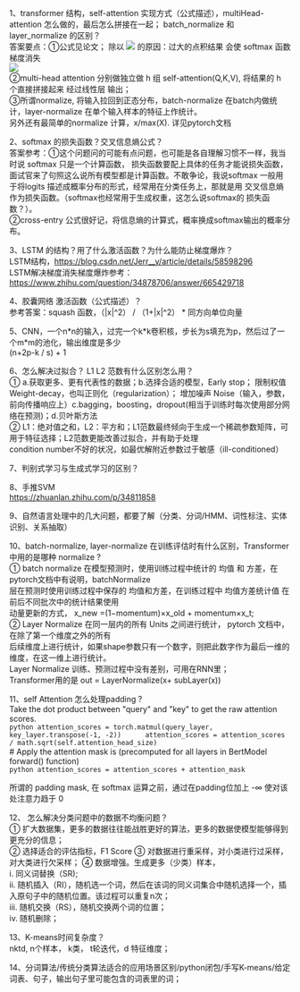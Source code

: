 1、transformer 结构，self-attention 实现方式（公式描述），multiHead-attention 怎么做的，最后怎么拼接在一起；
   batch_normalize 和 layer_normalize 的区别？  
   答案要点：①公式见论文；
   除以 <img src="http://latex.codecogs.com/gif.latex?\\\sqrt{d_{k}}" /> 的原因：过大的点积结果 会使 softmax 函数梯度消失  
   <img src="https://latex.codecogs.com/gif.latex?Attention%28Q%2CK%2CV%29%3D%20softmax%28%5Cfrac%7BQK%5E%7BT%7D%7D%7B%5Csqrt%7Bd%7D%7D%29V" />  
   ②multi-head attention 分别做独立做 h 组 self-attention(Q,K,V), 将结果的 h 个直接拼接起来 经过线性层 输出；  
   ③所谓normalize, 将输入拉回到正态分布，batch-normalize 在batch内做统计，layer-normalize 在单个输入样本的特征上作统计。  
   另外还有最简单的normalize 计算，x/max(X). 详见pytorch文档  

2、softmax 的损失函数？交叉信息熵公式？  
答案参考：①这个问题问的可能有点问题，也可能是各自理解习惯不一样，我当时说 softmax 只是一个计算函数，
损失函数要配上具体的任务才能说损失函数，面试官来了句照这么说所有模型都是计算函数。不敢争论，我说softmax 一般用于将logits
描述成概率分布的形式，经常用在分类任务上，那就是用 交叉信息熵作为损失函数。（softmax也经常用于生成权重，这怎么说softmax的
损失函数？）。  
②cross-entry 公式很好记，将信息熵的计算式，概率换成softmax输出的概率分布。 
 
3、LSTM 的结构？用了什么激活函数？为什么能防止梯度爆炸？  
LSTM结构，https://blog.csdn.net/Jerr__y/article/details/58598296  
LSTM解决梯度消失梯度爆炸参考：https://www.zhihu.com/question/34878706/answer/665429718    

4、胶囊网络 激活函数（公式描述）？  
参考答案：squash 函数，（|x|^2） / （1+|x|^2） * 同方向单位向量  

5、CNN，一个n\*n的输入，过完一个k\*k卷积核，步长为s填充为p，然后过了一个m\*m的池化，输出维度是多少  
  (n+2p-k / s) + 1  
  
6、怎么解决过拟合？ L1 L2 范数有什么区别怎么用？  
  ① a.获取更多、更有代表性的数据；b.选择合适的模型，Early stop； 限制权值 Weight-decay，也叫正则化（regularization）；
  增加噪声 Noise（输入，参数，前向传播响应上）c.bagging，boosting，dropout(相当于训练时每次使用部分网络在预测)；d.贝叶斯方法  
  ② L1：绝对值之和，L2：平方和；L1范数最终倾向于生成一个稀疏参数矩阵，可用于特征选择；L2范数更能改善过拟合，并有助于处理  
     condition number不好的状况，如最优解附近参数过于敏感（ill-conditioned）    
  
7、判别式学习与生成式学习的区别？  
  
8、手推SVM  
   https://zhuanlan.zhihu.com/p/34811858  
  
9、自然语言处理中的几大问题，都要了解（分类、分词/HMM、词性标注、实体识别、关系抽取）  
  
10、batch-normalize, layer-normalize 在训练评估时有什么区别，Transformer 中用的是哪种 normalize ?  
    ① batch normalize 在模型预测时，使用训练过程中统计的 均值 和 方差，在pytorch文档中有说明，batchNormalize  
    层在预测时使用训练过程中保存的 均值和方差，在训练过程中 均值方差统计值 在前后不同批次中的统计结果使用  
    动量更新的方式， x_new =(1−momentum)×x_old + momentum×x_t;  
    ② Layer Normalize 在同一层内的所有 Units 之间进行统计， pytorch 文档中，在除了第一个维度之外的所有  
       后续维度上进行统计，如果shape参数只有一个数字，则把此数字作为最后一维的维度，在这一维上进行统计。  
       Layer Normalize 训练、预测过程中没有差别，可用在RNN里；  
       Transformer用的是 out = LayerNormalize(x+ subLayer(x))  
  
11、self Attention 怎么处理padding ?  
        Take the dot product between "query" and "key" to get the raw attention scores.  
        ```python
        attention_scores = torch.matmul(query_layer, key_layer.transpose(-1, -2))     
        attention_scores = attention_scores / math.sqrt(self.attention_head_size)```  
        # Apply the attention mask is (precomputed for all layers in BertModel forward() function)  
        ```python
        attention_scores = attention_scores + attention_mask
        ```  
          
   所谓的 padding mask, 在 softmax 运算之前，通过在padding位加上 -∞ 使对该处注意力趋于 0  
  
12、 怎么解决分类问题中的数据不均衡问题？  
    ① 扩大数据集，更多的数据往往能战胜更好的算法，更多的数据使模型能够得到更充分的信息；  
    ② 选择适合的评估指标，F1 Score
    ③ 对数据进行重采样，对小类进行过采样，对大类进行欠采样；
    ④ 数据增强。生成更多（少类）样本，  
    i. 同义词替换（SR);  
    ii. 随机插入（RI），随机选一个词，然后在该词的同义词集合中随机选择一个，插入原句子中的随机位置。该过程可以重复n次；  
    iii. 随机交换（RS），随机交换两个词的位置；  
    iv. 随机删除；  
    
13、K-means时间复杂度？  
    nktd, n个样本， k类， t轮迭代，d 特征维度；  
      
14、分词算法/传统分类算法适合的应用场景区别/python闭包/手写K-means/给定词表、句子，输出句子里可能包含的词表里的词；  
